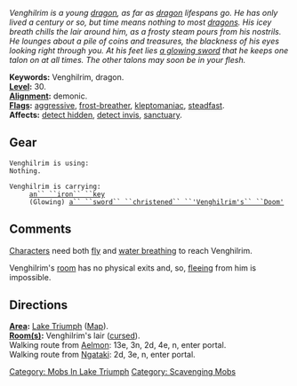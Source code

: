 *Venghilrim is a young [dragon](Dragons "wikilink"), as far as
[dragon](Dragons "wikilink") lifespans go. He has only lived a century
or so, but time means nothing to most [dragons](Dragons "wikilink"). His
icey breath chills the lair around him, as a frosty steam pours from his
nostrils. He lounges about a pile of coins and treasures, the blackness
of his eyes looking right through you. At his feet lies [a glowing
sword](Sword_Christened_'Venghilrim's_Doom' "wikilink") that he keeps
one talon on at all times. The other talons may soon be in your flesh.*

**Keywords:** Venghilrim, dragon.  
**[Level](Level "wikilink"):** 30.  
**[Alignment](Alignment "wikilink"):** demonic.  
**[Flags](:Category:_Mob_Types "wikilink"):**
[aggressive](Aggressive_Mobs "wikilink"),
[frost-breather](Breathing_Mobs "wikilink"),
[kleptomaniac](:Category:_Scavenging_Mobs "wikilink"),
[steadfast](Sentinel_Mobs "wikilink").  
**Affects:** [detect hidden](Detect_Hidden "wikilink"), [detect
invis](Detect_Invis "wikilink"), [sanctuary](Sanctuary "wikilink").  

## Gear

`Venghilrim is using:`  
`Nothing.`

`Venghilrim is carrying:`  
`     `[`an`` ``iron`` ``key`](Iron_Key_(Lake_Triumph) "wikilink")  
`     (Glowing) `[`a`` ``sword`` ``christened`` ``'Venghilrim's`` ``Doom'`](Sword_Christened_'Venghilrim's_Doom' "wikilink")

## Comments

[Characters](:Category:_Characters "wikilink") need both
[fly](Fly "wikilink") and [water breathing](Water_Breathing "wikilink")
to reach Venghilrim.

Venghilrim's [room](:Category:_Rooms "wikilink") has no physical exits
and, so, [fleeing](Flee "wikilink") from him is impossible.

## Directions

**[Area](:Category:_Areas "wikilink"):** [Lake
Triumph](:Category:_Lake_Triumph "wikilink")
([Map](Lake_Triumph_Map "wikilink")).  
**[Room(s)](:Category:_Rooms "wikilink"):** Venghilrim's lair
([cursed](Cursed_Rooms "wikilink")).  
Walking route from [Aelmon](Aelmon "wikilink"): 13e, 3n, 2d, 4e, n,
enter portal.  
Walking route from [Ngataki](Ngataki "wikilink"): 2d, 3e, n, enter
portal.  

[Category: Mobs In Lake
Triumph](Category:_Mobs_In_Lake_Triumph "wikilink") [Category:
Scavenging Mobs](Category:_Scavenging_Mobs "wikilink")
